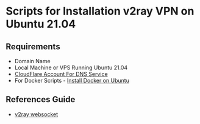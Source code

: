 # Scripts for Installation v2ray VPN on Ubuntu 21.04

## Requirements
- Domain Name
- Local Machine or VPS Running Ubuntu 21.04
- [CloudFlare Account For DNS Service](https://dash.cloudflare.com/sign-up)
- For Docker Scripts - [Install Docker on Ubuntu](https://docs.docker.com/engine/install/ubuntu/)

## References Guide
- [v2ray websocket](https://privacymelon.com/how-to-setup-v2ray-ws-tls-cdn/)

